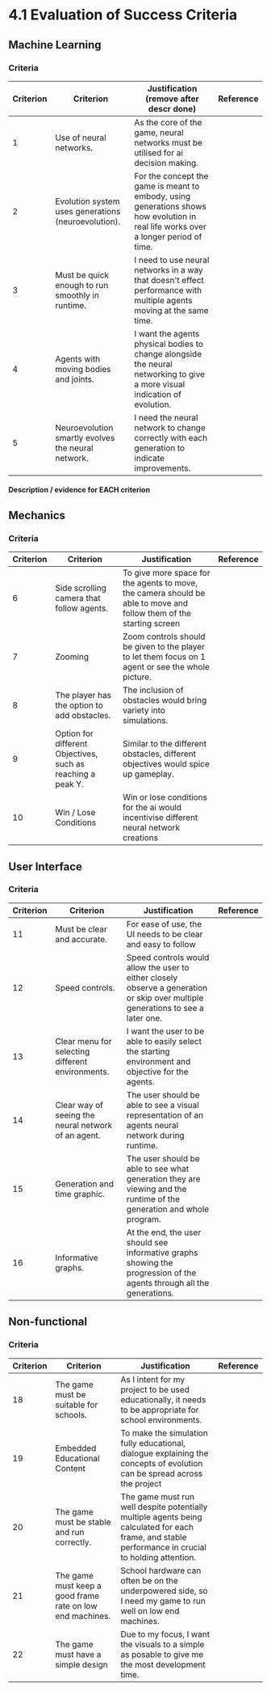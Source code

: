 # 4.1 Evaluation of Success Criteria

## Machine Learning

### Criteria

| Criterion | Criterion                                           | Justification (remove after descr done)                                                                                             | Reference |
| --------- | --------------------------------------------------- | ----------------------------------------------------------------------------------------------------------------------------------- | --------- |
| 1         | Use of neural networks.                             | As the core of the game, neural networks must be utilised for ai decision making.                                                   |           |
| 2         | Evolution system uses generations (neuroevolution). | For the concept the game is meant to embody, using generations shows how evolution in real life works over a longer period of time. |           |
| 3         | Must be quick enough to run smoothly in runtime.    | I need to use neural networks in a way that doesn't effect performance with multiple agents moving at the same time.                |           |
| 4         | Agents with moving bodies and joints.               | I want the agents physical bodies to change alongside the neural networking to give a more visual indication of evolution.          |           |
| 5         | Neuroevolution smartly evolves the neural network.  | I need the neural network to change correctly with each generation to indicate improvements.                                        |           |

#### Description / evidence for EACH criterion

## Mechanics

### Criteria

| Criterion | Criterion                                                   | Justification                                                                                                       | Reference |
| --------- | ----------------------------------------------------------- | ------------------------------------------------------------------------------------------------------------------- | --------- |
| 6         | Side scrolling camera that follow agents.                   | To give more space for the agents to move, the camera should be able to move and follow them of the starting screen |           |
| 7         | Zooming                                                     | Zoom controls should be given to the player to let them focus on 1 agent or see the whole picture.                  |           |
| 8         | The player has the option to add obstacles.                 | The inclusion of obstacles would bring variety into simulations.                                                    |           |
| 9         | Option for different Objectives, such as reaching a peak Y. | Similar to the different obstacles, different objectives would spice up gameplay.                                   |           |
| 10        | Win / Lose Conditions                                       | Win or lose conditions for the ai would incentivise different neural network creations                              |           |

###

## User Interface

### Criteria

| Criterion | Criterion                                           | Justification                                                                                                                    | Reference |
| --------- | --------------------------------------------------- | -------------------------------------------------------------------------------------------------------------------------------- | --------- |
| 11        | Must be clear and accurate.                         | For ease of use, the UI needs to be clear and easy to follow                                                                     |           |
| 12        | Speed controls.                                     | Speed controls would allow the user to either closely observe a generation or skip over multiple generations to see a later one. |           |
| 13        | Clear menu for selecting different environments.    | I want the user to be able to easily select the starting environment and objective for the agents.                               |           |
| 14        | Clear way of seeing the neural network of an agent. | The user should be able to see a visual representation of an agents neural network during runtime.                               |           |
| 15        | Generation and time graphic.                        | The user should be able to see what generation they are viewing and the runtime of the generation and whole program.             |           |
| 16        | Informative graphs.                                 | At the end, the user should see informative graphs showing the progression of the agents through all the generations.            |           |

## Non-functional

### Criteria

| Criterion | Criterion                                                 | Justification                                                                                                                                       | Reference |
| --------- | --------------------------------------------------------- | --------------------------------------------------------------------------------------------------------------------------------------------------- | --------- |
| 18        | The game must be suitable for schools.                    | As I intent for my project to be used educationally, it needs to be appropriate for school environments.                                            |           |
| 19        | Embedded Educational Content                              | To make the simulation fully educational, dialogue explaining the concepts of evolution can be spread across the project                            |           |
| 20        | The game must be stable and run correctly.                | The game must run well despite potentially multiple agents being calculated for each frame, and stable performance in crucial to holding attention. |           |
| 21        | The game must keep a good frame rate on low end machines. | School hardware can often be on the underpowered side, so I need my game to run well on low end machines.                                           |           |
| 22        | The game must have a simple design                        | Due to my focus, I want the visuals to a simple as posable to give me the most development time.                                                    |           |

